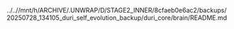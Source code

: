 ../..//mnt/h/ARCHIVE/.UNWRAP/D/STAGE2_INNER/8cfaeb0e6ac2/backups/20250728_134105_duri_self_evolution_backup/duri_core/brain/README.md